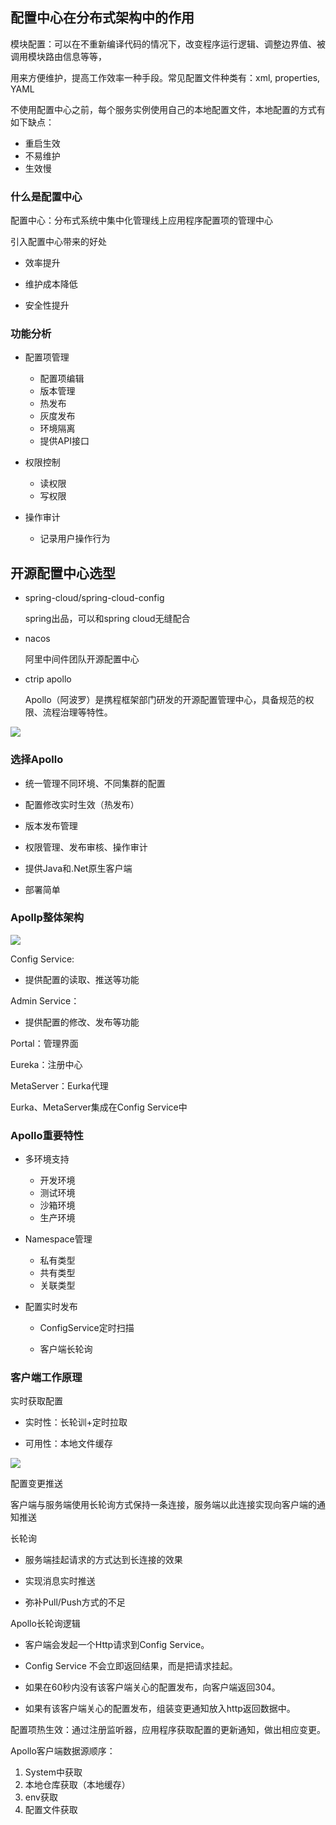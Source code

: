 ## 配置中心在分布式架构中的作用

模块配置：可以在不重新编译代码的情况下，改变程序运行逻辑、调整边界值、被调用模块路由信息等等，

用来方便维护，提高工作效率一种手段。常见配置文件种类有：xml, properties, YAML

不使用配置中心之前，每个服务实例使用自己的本地配置文件，本地配置的方式有如下缺点：

- 重启生效
- 不易维护
- 生效慢

### 什么是配置中心

配置中心：分布式系统中集中化管理线上应用程序配置项的管理中心

引入配置中心带来的好处

- 效率提升

- 维护成本降低

- 安全性提升

### 功能分析

- 配置项管理
  - 配置项编辑
  - 版本管理
  - 热发布
  - 灰度发布
  - 环境隔离
  - 提供API接口

- 权限控制
  - 读权限
  - 写权限

- 操作审计
  - 记录用户操作行为

## 开源配置中心选型

- spring-cloud/spring-cloud-config

  spring出品，可以和spring cloud无缝配合

- nacos

  阿里中间件团队开源配置中心

- ctrip apollo

  Apollo（阿波罗）是携程框架部门研发的开源配置管理中心，具备规范的权限、流程治理等特性。

![](./pic/配置中心产品.png)

### 选择Apollo

- 统一管理不同环境、不同集群的配置

- 配置修改实时生效（热发布）

- 版本发布管理

- 权限管理、发布审核、操作审计

- 提供Java和.Net原生客户端

- 部署简单

### Apollp整体架构

![](./pic/Apollo整体架构.png)

Config Service:

- 提供配置的读取、推送等功能

Admin Service：

- 提供配置的修改、发布等功能

Portal：管理界面

Eureka：注册中心

MetaServer：Eurka代理

Eurka、MetaServer集成在Config Service中

### Apollo重要特性

- 多环境支持
  - 开发环境
  - 测试环境
  - 沙箱环境
  - 生产环境

- Namespace管理
  - 私有类型
  - 共有类型
  - 关联类型

- 配置实时发布

  - ConfigService定时扫描

  - 客户端长轮询

### 客户端工作原理

实时获取配置

- 实时性：长轮训+定时拉取

- 可用性：本地文件缓存

![](./pic/Apollo实时获取配置.png)

配置变更推送

客户端与服务端使用长轮询方式保持一条连接，服务端以此连接实现向客户端的通知推送

长轮询

- 服务端挂起请求的方式达到长连接的效果

- 实现消息实时推送

- 弥补Pull/Push方式的不足

Apollo长轮询逻辑

- 客户端会发起一个Http请求到Config Service。

- Config Service 不会立即返回结果，而是把请求挂起。

- 如果在60秒内没有该客户端关心的配置发布，向客户端返回304。

- 如果有该客户端关心的配置发布，组装变更通知放入http返回数据中。

配置项热生效：通过注册监听器，应用程序获取配置的更新通知，做出相应变更。

Apollo客户端数据源顺序：

1. System中获取
2. 本地仓库获取（本地缓存）
3. env获取
4. 配置文件获取